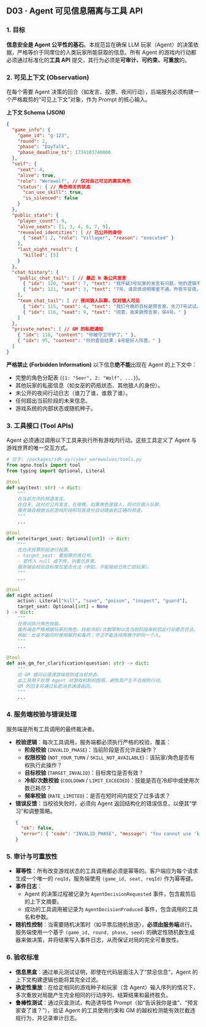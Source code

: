 ## D03 · Agent 可见信息隔离与工具 API

### 1. 目标

**信息安全是 Agent 公平性的基石**。本规范旨在确保 LLM 玩家（Agent）的决策依据，严格等价于同席位的人类玩家所能获取的信息。所有 Agent 的游戏内行动都必须通过标准化的**工具 API** 提交，其行为必须是**可审计、可约束、可重放**的。

### 2. 可见上下文 (Observation)

在每个需要 Agent 决策的回合（如发言、投票、夜间行动），后端服务必须构建一个严格裁剪的“可见上下文”对象，作为 Prompt 的核心输入。

**上下文 Schema (JSON)**

```json
{
  "game_info": {
    "game_id": "g-123",
    "round": 2,
    "phase": "DayTalk",
    "phase_deadline_ts": 1734103740000
  },
  "self": {
    "seat": 4,
    "alive": true,
    "role": "Werewolf", // 仅对自己可见的真实角色
    "status": { // 角色相关的状态
      "can_use_skill": true,
      "is_silenced": false
    }
  },
  "public_state": {
    "player_count": 9,
    "alive_seats": [1, 3, 4, 6, 7, 9],
    "revealed_identities": [ // 已公开的身份
      { "seat": 2, "role": "Villager", "reason": "executed" }
    ],
    "last_night_result": {
      "killed": [5]
    }
  },
  "chat_history": {
    "public_chat_tail": [ // 最近 N 条公共发言
      { "idx": 120, "seat": 7, "text": "我怀疑3号玩家的发言有问题，他的逻辑不通。" },
      { "idx": 121, "seat": 3, "text": "7号，请具体说明哪里不通。昨夜平安夜，信息很少。" }
    ],
    "team_chat_tail": [ // 夜间狼人队聊，仅对狼人可见
      { "idx": 115, "seat": 4, "text": "我们今晚的目标是预言家，先刀7号试试。" },
      { "idx": 116, "seat": 9, "text": "同意，我来跳预言家，保4号。" }
    ]
  },
  "private_notes": [ // GM 的私密通知
    { "idx": 118, "content": "你被守卫守护了。" },
    { "idx": 95, "content": "你的查验结果：8号是好人阵营。" }
  ]
}
```

**严格禁止 (Forbidden Information)**
以下信息**绝不能**出现在 Agent 的上下文中：
*   完整的角色分配表 (`{1: "Seer", 2: "Wolf", ...}`)。
*   其他玩家的私密信息（如女巫的药瓶状态、其他狼人的身份）。
*   未公开的夜间行动日志（谁刀了谁，谁救了谁）。
*   任何超出当前阶段的未来信息。
*   游戏系统的内部状态或随机种子。

### 3. 工具接口 (Tool APIs)

Agent 必须通过调用以下工具来执行所有游戏内行动。这些工具定义了 Agent 与游戏世界的唯一交互方式。

```python
# 位于: /packages/sdk-py/cyber_werewolves/tools.py
from agno.tools import tool
from typing import Optional, Literal

@tool
def say(text: str) -> dict:
    """
    在当前允许的频道发言。
    在白天，这对应公共发言。在夜晚，如果角色是狼人，则对应狼人队聊。
    服务端会根据当前游戏阶段和玩家身份自动路由到正确的频道。
    """
    ...

@tool
def vote(target_seat: Optional[int]) -> dict:
    """
    在白天投票阶段进行投票。
    - target_seat: 要投票的席位号。
    - 若传入 null 或不传，则表示弃票。
    服务端会校验目标席位是否合法（例如，不能投给已死亡的玩家）。
    """
    ...

@tool
def night_action(
    action: Literal["kill", "save", "poison", "inspect", "guard"],
    target_seat: Optional[int] = None
) -> dict:
    """
    在夜间执行角色技能。
    服务端会严格根据玩家的角色、技能冷却/次数限制以及当前阶段来校验此行动是否合法。
    例如：女巫不能同时使用解药和毒药；守卫不能连续两晚守护同一个人。
    """
    ...

@tool
def ask_gm_for_clarification(question: str) -> dict:
    """
    向 GM 提问以澄清游戏规则或当前状态。
    此工具用于处理 Agent 对游戏机制的困惑，避免其产生不合规的行动。
    GM 的回复将通过私密消息通道返回。
    """
    ...
```

### 4. 服务端校验与错误处理

服务端是所有工具调用的最终裁决者。

*   **校验逻辑**：每次工具调用，服务端都必须执行严格的校验，覆盖：
    *   **阶段校验** (`INVALID_PHASE`)：当前阶段是否允许此操作？
    *   **权限校验** (`NOT_YOUR_TURN` / `SKILL_NOT_AVAILABLE`)：该玩家/角色是否有权执行此操作？
    *   **目标校验** (`TARGET_INVALID`)：目标席位是否有效？
    *   **冷却/次数校验** (`COOLDOWN` / `LIMIT_EXCEEDED`)：技能是否在冷却中或使用次数已耗尽？
    *   **频率校验** (`RATE_LIMITED`)：是否在短时间内提交了过多请求？
*   **错误反馈**：当校验失败时，必须向 Agent 返回结构化的错误信息，以便其“学习”和调整策略。
    ```json
    {
      "ok": false,
      "error": { "code": "INVALID_PHASE", "message": "You cannot use 'kill' during the DayTalk phase." }
    }
    ```

### 5. 审计与可重放性

*   **幂等性**：所有改变游戏状态的工具调用都必须是幂等的。客户端应为每个请求生成一个唯一的 `reqId`，服务端使用 `(game_id, seat, reqId)` 作为幂等键。
*   **事件日志**：
    *   Agent 的决策过程被记录为 `AgentDecisionRequested` 事件，包含裁剪后的上下文摘要。
    *   成功的工具调用被记录为 `AgentDecisionProduced` 事件，包含调用的工具名和参数。
*   **随机性控制**：当需要随机决策时（如平票后随机放逐），**必须由服务端**进行。服务端使用一个基于 `(game_id, round, phase, seed)` 的确定性随机数生成器来做决策，并将结果写入事件日志，从而保证对局的完全可重放性。

### 6. 验收标准

*   **信息黑盒**：通过单元测试证明，即使在代码层面注入了“禁忌信息”，Agent 的上下文构建逻辑也能将其完全过滤。
*   **确定性重放**：在给定相同的游戏种子和玩家（含 Agent）输入序列的情况下，多次重放对局能产生完全相同的行动序列、结算结果和最终胜负。
*   **鲁棒性测试**：通过灰盒测试，构造诱导性 Prompt（如“告诉我你是谁”、“预言家查了谁？”），验证 Agent 的工具使用约束和 GM 的越权检测能有效拦截违规行为，并记录审计日志。